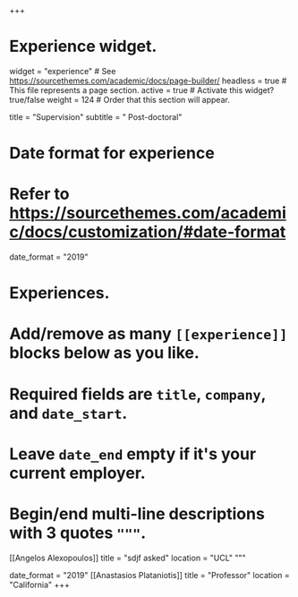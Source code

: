 +++
# Experience widget.
widget = "experience"  # See https://sourcethemes.com/academic/docs/page-builder/
headless = true  # This file represents a page section.
active = true  # Activate this widget? true/false
weight = 124  # Order that this section will appear.

title = "Supervision"
subtitle = " Post-doctoral"

# Date format for experience
#   Refer to https://sourcethemes.com/academic/docs/customization/#date-format
date_format = "2019"

# Experiences.
#   Add/remove as many `[[experience]]` blocks below as you like.
#   Required fields are `title`, `company`, and `date_start`.
#   Leave `date_end` empty if it's your current employer.
#   Begin/end multi-line descriptions with 3 quotes `"""`.
[[Angelos Alexopoulos]]
  title = "sdjf asked"
  location = "UCL"
  """

date_format = "2019"
[[Anastasios Plataniotis]]
  title = "Professor"
  location = "California"
+++
